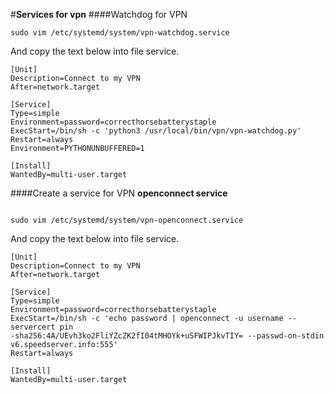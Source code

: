 #**Services for vpn**
####Watchdog for VPN
```shell script
sudo vim /etc/systemd/system/vpn-watchdog.service
```

And copy the text below into file service.

```shell script
[Unit]
Description=Connect to my VPN
After=network.target

[Service]
Type=simple
Environment=password=correcthorsebatterystaple
ExecStart=/bin/sh -c 'python3 /usr/local/bin/vpn/vpn-watchdog.py'
Restart=always
Environment=PYTHONUNBUFFERED=1

[Install]
WantedBy=multi-user.target

```
####Create a service for VPN
**openconnect service**
```shell script

sudo vim /etc/systemd/system/vpn-openconnect.service
```

And copy the text below into file service.

```shell script
[Unit]
Description=Connect to my VPN
After=network.target

[Service]
Type=simple
Environment=password=correcthorsebatterystaple
ExecStart=/bin/sh -c 'echo password | openconnect -u username --servercert pin
-sha256:4A/UEvh3ko2FliYZcZK2fI04tMHOYk+uSFWIPJkvTIY= --passwd-on-stdin v6.speedserver.info:555'
Restart=always

[Install]
WantedBy=multi-user.target

```
